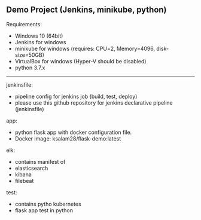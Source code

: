 Demo Project (Jenkins, minikube, python)
----------------------------------------
Requirements: 
- Windows 10 (64bit)
- Jenkins for windows
- minikube for windows (requires: CPU=2, Memory=4096, disk-size=50GB)
- VirtualBox for windows (Hyper-V should be disabled)
- python 3.7.x
-------------------------------

jenkinsfile: 
- pipeline config for jenkins job (build, test, deploy)
- please use this github repository for jenkins declarative pipeline (jenkinsfile) 

app: 
- python flask app with docker configuration file.
- Docker image: ksalam28/flask-demo:latest
     
elk: 
- contains manifest of
- elasticsearch
- kibana
- filebeat

test: 
- contains pytho kubernetes 
- flask app test in python

